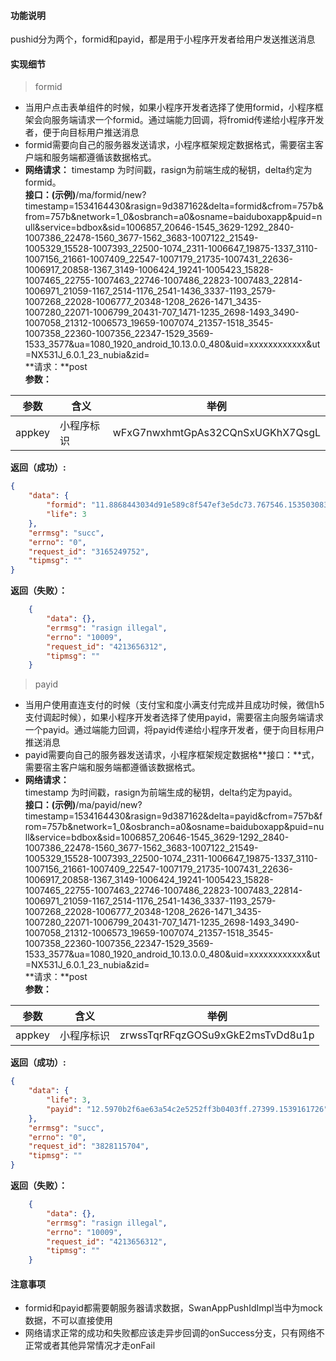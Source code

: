#### 功能说明

pushid分为两个，formid和payid，都是用于小程序开发者给用户发送推送消息

#### 实现细节
> formid  

* 当用户点击表单组件的时候，如果小程序开发者选择了使用formid，小程序框架会向服务端请求一个formid。通过端能力回调，将fromid传递给小程序开发者，便于向目标用户推送消息
* formid需要向自己的服务器发送请求，小程序框架规定数据格式，需要宿主客户端和服务端都遵循该数据格式。
* **网络请求：**
timestamp 为时间戳，rasign为前端生成的秘钥，delta约定为formid。  
**接口：(示例)**/ma/formid/new?timestamp=1534164430&rasign=9d387162&delta=formid&cfrom=757b&from=757b&network=1_0&osbranch=a0&osname=baiduboxapp&puid=null&service=bdbox&sid=1006857_20646-1545_3629-1292_2840-1007386_22478-1560_3677-1562_3683-1007122_21549-1005329_15528-1007393_22500-1074_2311-1006647_19875-1337_3110-1007156_21661-1007409_22547-1007179_21735-1007431_22636-1006917_20858-1367_3149-1006424_19241-1005423_15828-1007465_22755-1007463_22746-1007486_22823-1007483_22814-1006971_21059-1167_2514-1176_2541-1436_3337-1193_2579-1007268_22028-1006777_20348-1208_2626-1471_3435-1007280_22071-1006799_20431-707_1471-1235_2698-1493_3490-1007058_21312-1006573_19659-1007074_21357-1518_3545-1007358_22360-1007356_22347-1529_3569-1533_3577&ua=1080_1920_android_10.13.0.0_480&uid=xxxxxxxxxxxx&ut=NX531J_6.0.1_23_nubia&zid=  
**请求：**post  
**参数：**  

| 参数 | 含义 | 举例 |
| ---|---|---|
| appkey|小程序标识|wFxG7nwxhmtGpAs32CQnSxUGKhX7QsgL|

**返回（成功）:**
``` json
{
    "data": {
        "formid": "11.8868443034d91e589c8f547ef3e5dc73.767546.1535030831",
        "life": 3
    },
    "errmsg": "succ",
    "errno": "0",
    "request_id": "3165249752",
    "tipmsg": ""
}
```
**返回（失败）：**
``` json
    {
        "data": {},
        "errmsg": "rasign illegal",
        "errno": "10009",
        "request_id": "4213656312",
        "tipmsg": ""
    }
```

> payid

* 当用户使用直连支付的时候（支付宝和度小满支付完成并且成功时候，微信h5支付调起时候），如果小程序开发者选择了使用payid，需要宿主向服务端请求一个payid。通过端能力回调，将payid传递给小程序开发者，便于向目标用户推送消息
* payid需要向自己的服务器发送请求，小程序框架规定数据格**接口：**式，需要宿主客户端和服务端都遵循该数据格式。
* **网络请求：**    
timestamp 为时间戳，rasign为前端生成的秘钥，delta约定为payid。  
**接口：(示例)**/ma/payid/new?timestamp=1534164430&rasign=9d387162&delta=payid&cfrom=757b&from=757b&network=1_0&osbranch=a0&osname=baiduboxapp&puid=null&service=bdbox&sid=1006857_20646-1545_3629-1292_2840-1007386_22478-1560_3677-1562_3683-1007122_21549-1005329_15528-1007393_22500-1074_2311-1006647_19875-1337_3110-1007156_21661-1007409_22547-1007179_21735-1007431_22636-1006917_20858-1367_3149-1006424_19241-1005423_15828-1007465_22755-1007463_22746-1007486_22823-1007483_22814-1006971_21059-1167_2514-1176_2541-1436_3337-1193_2579-1007268_22028-1006777_20348-1208_2626-1471_3435-1007280_22071-1006799_20431-707_1471-1235_2698-1493_3490-1007058_21312-1006573_19659-1007074_21357-1518_3545-1007358_22360-1007356_22347-1529_3569-1533_3577&ua=1080_1920_android_10.13.0.0_480&uid=xxxxxxxxxxxx&ut=NX531J_6.0.1_23_nubia&zid=  
**请求：**post  
**参数：**  

| 参数 | 含义 | 举例 |
| ---|---|---|
| appkey|小程序标识|zrwssTqrRFqzGOSu9xGkE2msTvDd8u1p|

**返回（成功）:**
``` json
{
    "data": {
        "life": 3,
        "payid": "12.5970b2f6ae63a54c2e5252ff3b0403ff.27399.1539161726"
    },
    "errmsg": "succ",
    "errno": "0",
    "request_id": "3828115704",
    "tipmsg": ""
}
```
**返回（失败）：**
``` json
    {
        "data": {},
        "errmsg": "rasign illegal",
        "errno": "10009",
        "request_id": "4213656312",
        "tipmsg": ""
    }
```

#### 注意事项
* formid和payid都需要朝服务器请求数据，SwanAppPushIdImpl当中为mock数据，不可以直接使用
* 网络请求正常的成功和失败都应该走异步回调的onSuccess分支，只有网络不正常或者其他异常情况才走onFail

